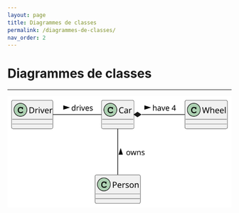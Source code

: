 ```yaml
---
layout: page
title: Diagrammes de classes
permalink: /diagrammes-de-classes/
nav_order: 2
---
```


# Diagrammes de classes
_____


![](/out/classdiagramexemple/classdiagramexemple.svg)